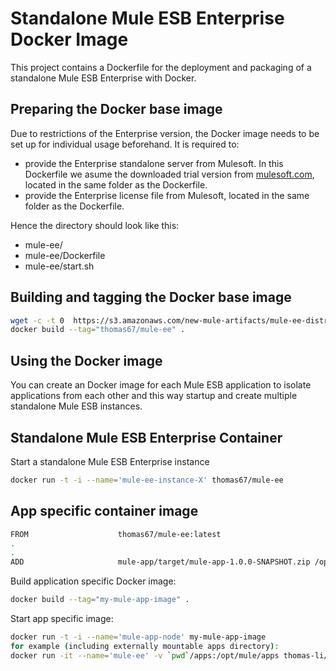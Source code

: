Standalone Mule ESB Enterprise Docker Image
===============

This project contains a Dockerfile for the deployment and packaging of a standalone Mule ESB Enterprise with Docker.

Preparing the Docker base image
---------------

Due to restrictions of the Enterprise version, the Docker image needs to be set up for individual usage beforehand. It is required to:
- provide the Enterprise standalone server from Mulesoft. In this Dockerfile we asume the downloaded trial version from [mulesoft.com](http://www.mulesoft.com/mule-esb-enterprise-30-day-trial), located in the same folder as the Dockerfile.
- provide the Enterprise license file from Mulesoft, located in the same folder as the Dockerfile.

Hence the directory should look like this:
* mule-ee/
* mule-ee/Dockerfile
* mule-ee/start.sh


Building and tagging the Docker base image
---------------

```bash
wget -c -t 0  https://s3.amazonaws.com/new-mule-artifacts/mule-ee-distribution-standalone-3.8.3.zip
docker build --tag="thomas67/mule-ee" .
```

Using the Docker image
---------------

You can create an Docker image for each Mule ESB application to isolate applications from each other and this way startup and create multiple standalone Mule ESB instances.

Standalone Mule ESB Enterprise Container
---------------

Start a standalone Mule ESB Enterprise instance

```bash
docker run -t -i --name='mule-ee-instance-X' thomas67/mule-ee
```


App specific container image
---------------

```bash
FROM                    thomas67/mule-ee:latest
.
.
ADD                     mule-app/target/mule-app-1.0.0-SNAPSHOT.zip /opt/mule/apps/
```

Build application specific Docker image:

```bash
docker build --tag="my-mule-app-image" .
```

Start app specific image:

```bash
docker run -t -i --name='mule-app-node' my-mule-app-image
for example (including externally mountable apps directory):
docker run -it --name='mule-ee' -v `pwd`/apps:/opt/mule/apps thomas-li/mule-ee
```